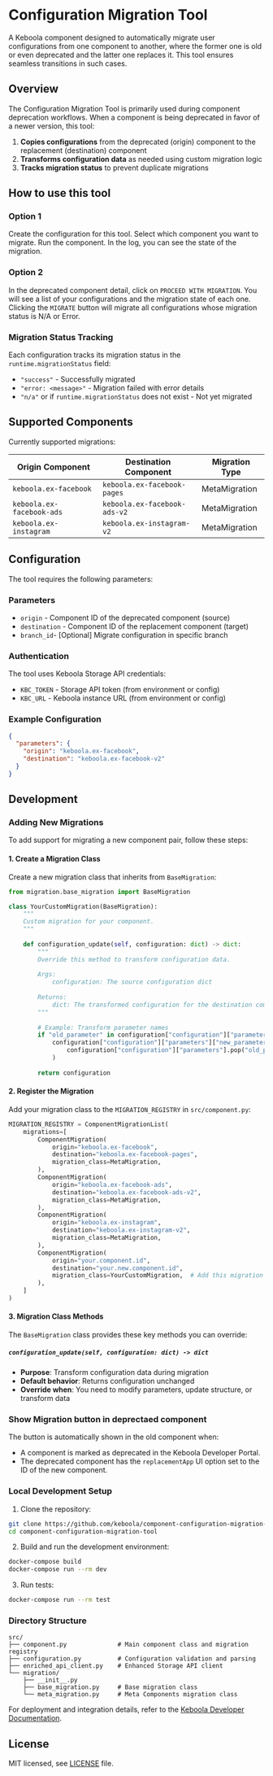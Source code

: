 # Configuration Migration Tool

A Keboola component designed to automatically migrate user configurations from one component to another, where the former one is old or even deprecated and the latter one replaces it. This tool ensures seamless transitions in such cases.

## Overview

The Configuration Migration Tool is primarily used during component deprecation workflows. When a component is being deprecated in favor of a newer version, this tool:

1. **Copies configurations** from the deprecated (origin) component to the replacement (destination) component
2. **Transforms configuration data** as needed using custom migration logic
3. **Tracks migration status** to prevent duplicate migrations

## How to use this tool

### Option 1
Create the configuration for this tool. Select which component you want to migrate. Run the component. In the log, you can see the state of the migration.

### Option 2
In the deprecated component detail, click on `PROCEED WITH MIGRATION`. You will see a list of your configurations and the migration state of each one. Clicking the `MIGRATE` button will migrate all configurations whose migration status is N/A or Error.

### Migration Status Tracking

Each configuration tracks its migration status in the `runtime.migrationStatus` field:
- `"success"` - Successfully migrated
- `"error: <message>"` - Migration failed with error details
- `"n/a"` or if `runtime.migrationStatus` does not exist - Not yet migrated

## Supported Components

Currently supported migrations:

| Origin Component | Destination Component | Migration Type |
|------------------|----------------------|----------------|
| `keboola.ex-facebook` | `keboola.ex-facebook-pages` | MetaMigration |
| `keboola.ex-facebook-ads` | `keboola.ex-facebook-ads-v2` | MetaMigration |
| `keboola.ex-instagram` | `keboola.ex-instagram-v2` | MetaMigration |

## Configuration

The tool requires the following parameters:

### Parameters

- `origin` - Component ID of the deprecated component (source)
- `destination` - Component ID of the replacement component (target)
- `branch_id`- [Optional] Migrate configuration in specific branch

### Authentication

The tool uses Keboola Storage API credentials:
- `KBC_TOKEN` - Storage API token (from environment or config)
- `KBC_URL` - Keboola instance URL (from environment or config)

### Example Configuration

```json
{
  "parameters": {
    "origin": "keboola.ex-facebook",
    "destination": "keboola.ex-facebook-v2"
  }
}
```

## Development
### Adding New Migrations

To add support for migrating a new component pair, follow these steps:

#### 1. Create a Migration Class

Create a new migration class that inherits from `BaseMigration`:

```python
from migration.base_migration import BaseMigration

class YourCustomMigration(BaseMigration):
    """
    Custom migration for your component.
    """
    
    def configuration_update(self, configuration: dict) -> dict:
        """
        Override this method to transform configuration data.
        
        Args:
            configuration: The source configuration dict
            
        Returns:
            dict: The transformed configuration for the destination component
        """
        
        # Example: Transform parameter names
        if "old_parameter" in configuration["configuration"]["parameters"]:
            configuration["configuration"]["parameters"]["new_parameter"] = (
                configuration["configuration"]["parameters"].pop("old_parameter")
            )
        
        return configuration
```

#### 2. Register the Migration

Add your migration class to the `MIGRATION_REGISTRY` in `src/component.py`:

```python
MIGRATION_REGISTRY = ComponentMigrationList(
    migrations=[
        ComponentMigration(
            origin="keboola.ex-facebook",
            destination="keboola.ex-facebook-pages",
            migration_class=MetaMigration,
        ),
        ComponentMigration(
            origin="keboola.ex-facebook-ads",
            destination="keboola.ex-facebook-ads-v2",
            migration_class=MetaMigration,
        ),
        ComponentMigration(
            origin="keboola.ex-instagram",
            destination="keboola.ex-instagram-v2",
            migration_class=MetaMigration,
        ),
        ComponentMigration(
            origin="your.component.id",
            destination="your.new.component.id",
            migration_class=YourCustomMigration,  # Add this migration
        ),
    ]
)
```

#### 3. Migration Class Methods

The `BaseMigration` class provides these key methods you can override:

##### `configuration_update(self, configuration: dict) -> dict`
- **Purpose**: Transform configuration data during migration
- **Default behavior**: Returns configuration unchanged
- **Override when**: You need to modify parameters, update structure, or transform data

### Show Migration button in deprectaed component
The button is automatically shown in the old component when:
- A component is marked as deprecated in the Keboola Developer Portal.
- The deprecated component has the `replacementApp` UI option set to the ID of the new component.

### Local Development Setup

1. Clone the repository:
```bash
git clone https://github.com/keboola/component-configuration-migration-tool
cd component-configuration-migration-tool
```

2. Build and run the development environment:
```bash
docker-compose build
docker-compose run --rm dev
```

3. Run tests:
```bash
docker-compose run --rm test
```

### Directory Structure

```
src/
├── component.py              # Main component class and migration registry
├── configuration.py          # Configuration validation and parsing
├── enriched_api_client.py    # Enhanced Storage API client
└── migration/
    ├── __init__.py
    ├── base_migration.py     # Base migration class
    └── meta_migration.py     # Meta Components migration class
```

For deployment and integration details, refer to the [Keboola Developer Documentation](https://developers.keboola.com/extend/component/deployment/).

## License

MIT licensed, see [LICENSE](./LICENSE.md) file.
